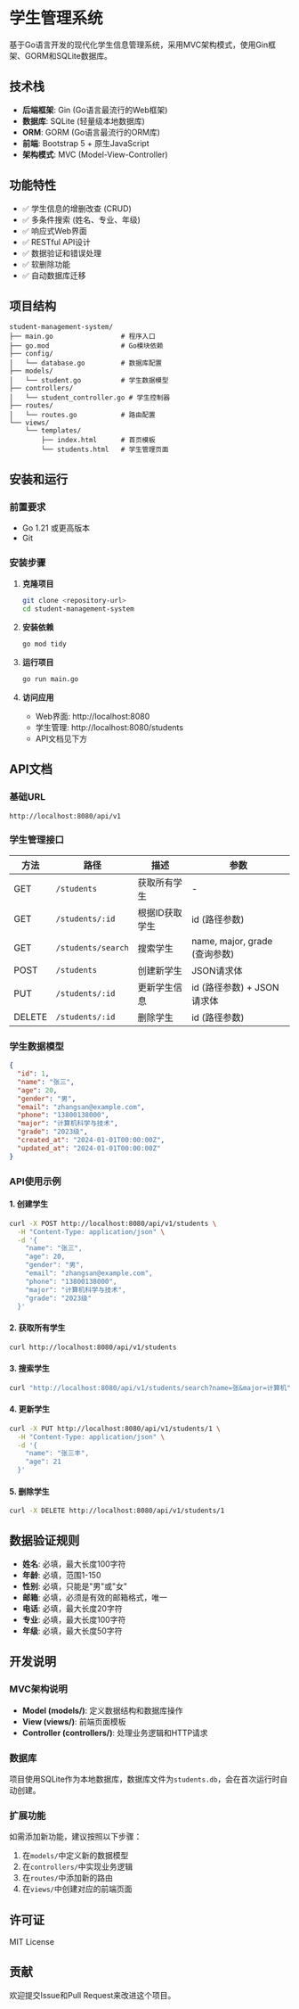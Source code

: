 # 学生管理系统

基于Go语言开发的现代化学生信息管理系统，采用MVC架构模式，使用Gin框架、GORM和SQLite数据库。

## 技术栈

- **后端框架**: Gin (Go语言最流行的Web框架)
- **数据库**: SQLite (轻量级本地数据库)
- **ORM**: GORM (Go语言最流行的ORM库)
- **前端**: Bootstrap 5 + 原生JavaScript
- **架构模式**: MVC (Model-View-Controller)

## 功能特性

- ✅ 学生信息的增删改查 (CRUD)
- ✅ 多条件搜索 (姓名、专业、年级)
- ✅ 响应式Web界面
- ✅ RESTful API设计
- ✅ 数据验证和错误处理
- ✅ 软删除功能
- ✅ 自动数据库迁移

## 项目结构

```
student-management-system/
├── main.go                 # 程序入口
├── go.mod                  # Go模块依赖
├── config/
│   └── database.go         # 数据库配置
├── models/
│   └── student.go          # 学生数据模型
├── controllers/
│   └── student_controller.go # 学生控制器
├── routes/
│   └── routes.go           # 路由配置
└── views/
    └── templates/
        ├── index.html      # 首页模板
        └── students.html   # 学生管理页面
```

## 安装和运行

### 前置要求

- Go 1.21 或更高版本
- Git

### 安装步骤

1. **克隆项目**
   ```bash
   git clone <repository-url>
   cd student-management-system
   ```

2. **安装依赖**
   ```bash
   go mod tidy
   ```

3. **运行项目**
   ```bash
   go run main.go
   ```

4. **访问应用**
   - Web界面: http://localhost:8080
   - 学生管理: http://localhost:8080/students
   - API文档见下方

## API文档

### 基础URL
```
http://localhost:8080/api/v1
```

### 学生管理接口

| 方法 | 路径 | 描述 | 参数 |
|------|------|------|------|
| GET | `/students` | 获取所有学生 | - |
| GET | `/students/:id` | 根据ID获取学生 | id (路径参数) |
| GET | `/students/search` | 搜索学生 | name, major, grade (查询参数) |
| POST | `/students` | 创建新学生 | JSON请求体 |
| PUT | `/students/:id` | 更新学生信息 | id (路径参数) + JSON请求体 |
| DELETE | `/students/:id` | 删除学生 | id (路径参数) |

### 学生数据模型

```json
{
  "id": 1,
  "name": "张三",
  "age": 20,
  "gender": "男",
  "email": "zhangsan@example.com",
  "phone": "13800138000",
  "major": "计算机科学与技术",
  "grade": "2023级",
  "created_at": "2024-01-01T00:00:00Z",
  "updated_at": "2024-01-01T00:00:00Z"
}
```

### API使用示例

#### 1. 创建学生
```bash
curl -X POST http://localhost:8080/api/v1/students \
  -H "Content-Type: application/json" \
  -d '{
    "name": "张三",
    "age": 20,
    "gender": "男",
    "email": "zhangsan@example.com",
    "phone": "13800138000",
    "major": "计算机科学与技术",
    "grade": "2023级"
  }'
```

#### 2. 获取所有学生
```bash
curl http://localhost:8080/api/v1/students
```

#### 3. 搜索学生
```bash
curl "http://localhost:8080/api/v1/students/search?name=张&major=计算机"
```

#### 4. 更新学生
```bash
curl -X PUT http://localhost:8080/api/v1/students/1 \
  -H "Content-Type: application/json" \
  -d '{
    "name": "张三丰",
    "age": 21
  }'
```

#### 5. 删除学生
```bash
curl -X DELETE http://localhost:8080/api/v1/students/1
```

## 数据验证规则

- **姓名**: 必填，最大长度100字符
- **年龄**: 必填，范围1-150
- **性别**: 必填，只能是"男"或"女"
- **邮箱**: 必填，必须是有效的邮箱格式，唯一
- **电话**: 必填，最大长度20字符
- **专业**: 必填，最大长度100字符
- **年级**: 必填，最大长度50字符

## 开发说明

### MVC架构说明

- **Model (models/)**: 定义数据结构和数据库操作
- **View (views/)**: 前端页面模板
- **Controller (controllers/)**: 处理业务逻辑和HTTP请求

### 数据库

项目使用SQLite作为本地数据库，数据库文件为`students.db`，会在首次运行时自动创建。

### 扩展功能

如需添加新功能，建议按照以下步骤：

1. 在`models/`中定义新的数据模型
2. 在`controllers/`中实现业务逻辑
3. 在`routes/`中添加新的路由
4. 在`views/`中创建对应的前端页面

## 许可证

MIT License

## 贡献

欢迎提交Issue和Pull Request来改进这个项目。